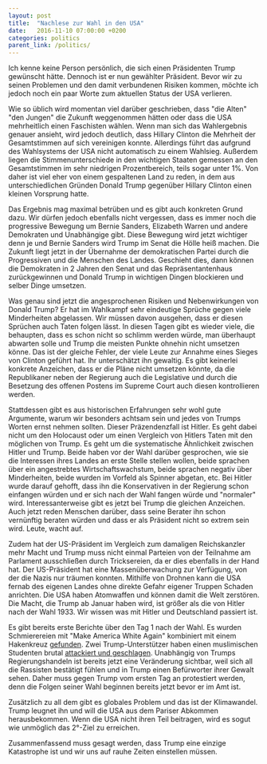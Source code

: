 ```yaml
---
layout: post
title:  "Nachlese zur Wahl in den USA"
date:   2016-11-10 07:00:00 +0200
categories: politics
parent_link: /politics/
---
```


Ich kenne keine Person persönlich, die sich einen Präsidenten Trump gewünscht hätte.
Dennoch ist er nun gewählter Präsident. Bevor wir zu seinen Problemen und den
damit verbundenen Risiken kommen, möchte ich jedoch noch ein paar Worte zum
aktuellen Status der USA verlieren.

Wie so üblich wird momentan viel darüber geschrieben, dass "die Alten" "den Jungen"
die Zukunft weggenommen hätten oder dass die USA mehrheitlich einen Faschisten
wählen. Wenn man sich das Wahlergebnis genauer ansieht, wird jedoch deutlich,
dass Hillary Clinton die Mehrheit der Gesamtstimmen auf sich vereinigen konnte.
Allerdings führt das aufgrund des Wahlsystems der USA nicht automatisch zu einem
Wahlsieg. Außerdem liegen die Stimmenunterschiede in den wichtigen Staaten gemessen
an den Gesamtstimmen im sehr niedrigen Prozentbereich, teils sogar unter 1%.
Von daher ist viel eher von einem gespaltenen Land zu reden, in dem aus 
unterschiedlichen Gründen Donald Trump gegenüber Hillary Clinton einen kleinen
Vorsprung hatte.

Das Ergebnis mag maximal betrüben und es gibt auch konkreten Grund dazu. Wir dürfen
jedoch ebenfalls nicht vergessen, dass es immer noch die progressive Bewegung um
Bernie Sanders, Elizabeth Warren und andere Demokraten und Unabhängige gibt.
Diese Bewegung wird jetzt wichtiger denn je und Bernie Sanders wird Trump im Senat
die Hölle heiß machen. Die Zukunft liegt jetzt in der Übernahme der demokratischen
Partei durch die Progressiven und die Menschen des Landes. Geschieht dies, dann
können die Demokraten in 2 Jahren den Senat und das Repräsentantenhaus zurückgewinnen
und Donald Trump in wichtigen Dingen blockieren und selber Dinge umsetzen.

Was genau sind jetzt die angesprochenen Risiken und Nebenwirkungen von Donald Trump?
Er hat im Wahlkampf sehr eindeutige Sprüche gegen viele Minderheiten abgelassen.
Wir müssen davon ausgehen, dass er diesen Sprüchen auch Taten folgen lässt.
In diesen Tagen gibt es wieder viele, die behaupten, dass es schon nicht so
schlimm werden würde, man überhaupt abwarten solle und Trump die meisten Punkte
ohnehin nicht umsetzen könne. Das ist der gleiche Fehler, der viele Leute zur
Annahme eines Sieges von Clinton geführt hat. Ihr unterschätzt ihn gewaltig.
Es gibt keinerlei konkrete Anzeichen, dass er die Pläne nicht umsetzen könnte,
da die Republikaner neben der Regierung auch die Legislative und durch die Besetzung
des offenen Postens im Supreme Court auch diesen kontrollieren werden.

Stattdessen gibt es aus historischen Erfahrungen sehr wohl gute Argumente,
warum wir besonders achtsam sein und jedes von Trumps Worten ernst nehmen
sollten. Dieser Präzendenzfall ist Hitler. Es geht dabei nicht um den Holocaust
oder um einen Vergleich von Hitlers Taten mit den möglichen von Trump. Es geht
um die systematische Ähnlichkeit zwischen Hitler und Trump. Beide haben vor der
Wahl darüber gesprochen, wie sie die Interessen ihres Landes an erste Stelle
stellen wollen, beide sprachen über ein angestrebtes Wirtschaftswachstum, beide
sprachen negativ über Minderheiten, beide wurden im Vorfeld als Spinner abgetan,
etc. Bei Hitler wurde darauf gehofft, dass ihn die Konservativen in der Regierung
schon einfangen würden und er sich nach der Wahl fangen würde und "normaler" wird.
Interessanterweise gibt es jetzt bei Trump die gleichen Anzeichen. Auch jetzt
reden Menschen darüber, dass seine Berater ihn schon vernünftig beraten würden
und dass er als Präsident nicht so extrem sein wird. Leute, wacht auf.

Zudem hat der US-Präsident im Vergleich zum damaligen Reichskanzler mehr Macht
und Trump muss nicht einmal Parteien von der Teilnahme am Parlament ausschließen
durch Tricksereien, da er dies ebenfalls in der Hand hat. Der US-Präsident hat
eine Massenüberwachung zur Verfügung, von der die Nazis nur träumen konnten.
Mithilfe von Drohnen kann die USA fernab des eigenen Landes ohne direkte Gefahr
eigener Truppen Schaden anrichten. Die USA haben Atomwaffen und können damit die
Welt zerstören. Die Macht, die Trump ab Januar haben wird, ist größer als die von
Hitler nach der Wahl 1933. Wir wissen was mit Hitler und Deutschland passiert ist.

Es gibt bereits erste Berichte über den Tag 1 nach der Wahl. Es wurden Schmierereien
mit "Make America White Again" kombiniert mit einem Hakenkreuz 
[gefunden](https://twitter.com/sokane1/status/796547871000711172). Zwei
Trump-Unterstützer haben einen muslimischen Studenten brutal [attackiert und 
geschlagen](https://twitter.com/ShaunKing/status/796545691598409728). 
Unabhängig von Trumps Regierungshandeln ist bereits jetzt eine
Veränderung sichtbar, weil sich all die Rassisten bestätigt fühlen und in Trump
einen Befürworter ihrer Gewalt sehen. Daher muss gegen Trump vom ersten Tag an
protestiert werden, denn die Folgen seiner Wahl beginnen bereits jetzt bevor er
im Amt ist.

Zusätzlich zu all dem gibt es globales Problem und das ist der Klimawandel. Trump
leugnet ihn und will die USA aus dem Pariser Abkommen herausbekommen. Wenn die
USA nicht ihren Teil beitragen, wird es sogut wie unmöglich das 2°-Ziel zu erreichen.

Zusammenfassend muss gesagt werden, dass Trump eine einzige Katastrophe ist und
wir uns auf rauhe Zeiten einstellen müssen.
